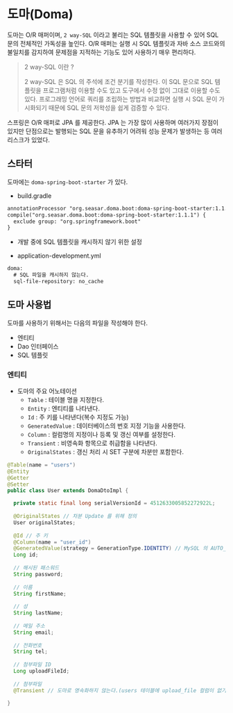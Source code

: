# 도마(Doma)

도마는 O/R 매퍼이며, `2 way-SQL` 이라고 불리는 SQL 템플릿을 사용할 수 있어 SQL 문의 전체적인 가독성을 높인다. O/R 매퍼는 실행 시 SQL 템플릿과 자바 소스 코드와의 불일치를 감지하여
문제점을 지적하는 기능도 있어 사용하기 매우 편리하다.

> 2 way-SQL 이란 ?
>
> 2 way-SQL 은 SQL 의 주석에 조건 분기를 작성한다. 이 SQL 문으로 SQL 템플릿을 프로그램처럼 이용할 수도 있고 도구에서 수정 없이 그대로 이용할 수도 있다. 프로그래밍 언어로 쿼리를 조립하는 방법과
비교하면 실행 시 SQL 문이 가시화되기 때문에 SQL 문의 저왁성을 쉽게 검증할 수 있다.

스프링은 O/R 매퍼로 JPA 를 제공한다. JPA 는 가장 많이 사용하며 여러가지 장점이 있지만 단점으로는 발행되는 SQL 문을 유추하기 어려워 성능 문제가 발생하는 등 여러 리스크가 있었다.

## 스타터

도마에는 `doma-spring-boot-starter` 가 있다.

- build.gradle

```xml
annotationProcessor "org.seasar.doma.boot:doma-spring-boot-starter:1.1.1"
compile("org.seasar.doma.boot:doma-spring-boot-starter:1.1.1") {
  exclude group: "org.springframework.boot"
}
```

- 개발 중에 SQL 템플릿을 캐시하지 않기 위한 설정

- application-development.yml

```xml
doma:
  # SQL 파일을 캐시하지 않는다.
  sql-file-repository: no_cache
```

## 도마 사용법

도마를 사용하기 위해서는 다음의 파일을 작성해야 한다.

- 엔티티
- Dao 인터페이스
- SQL 템플릿

### 엔티티

- 도마의 주요 어노테이션
  - `Table` : 테이블 명을 지정한다.
  - `Entity` : 엔티티를 나타낸다.
  - `Id` : 주 키를 나타낸다(복수 지정도 가능)
  - `GeneratedValue` : 데이터베이스의 번호 지정 기능을 사용한다.
  - `Column` : 컬럼명의 지정이나 등록 및 갱신 여부를 설정한다.
  - `Transient` : 비영속화 항목으로 취급함을 나타낸다.
  - `OriginalStates` : 갱신 처리 시 SET 구분에 차분만 포함한다.
  
```java
@Table(name = "users")
@Entity
@Getter
@Setter
public class User extends DomaDtoImpl {

  private static final long serialVersionId = 4512633005852272922L;
  
  @OriginalStates // 차분 Update 를 위해 정의
  User originalStates;
  
  @Id // 주 키
  @Column(name = "user_id")
  @GeneratedValue(strategy = GenerationType.IDENTITY) // MySQL 의 AUTO_INCREMENT 를 사용한다.
  Long id;
  
  // 해시된 패스워드
  String password;
  
  // 이름
  String firstName;
  
  // 성
  String lastName;
  
  // 메일 주소
  String email;
  
  // 전화번호
  String tel;
  
  // 첨부파일 ID
  Long uploadFileId;
  
  // 첨부파일
  @Transient // 도마로 영속화하지 않는다.(users 테이블에 upload_file 컬럼이 없기 때문)
  
}
```

